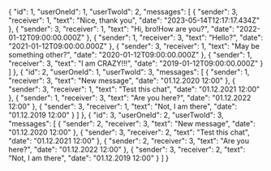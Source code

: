{
"id": 1,
"userOneId": 1,
"userTwoId": 2,
"messages": [
{
"sender": 3,
"receiver": 1,
"text": "Nice, thank you",
"date": "2023-05-14T12:17:17.434Z"
},
{
"sender": 3,
"receiver": 1,
"text": "Hi, bro!How are you?",
"date": "2022-01-12T09:00:00.000Z"
},
{
"sender": 1,
"receiver": 3,
"text": "Hello?",
"date": "2021-01-12T09:00:00.000Z"
},
{
"sender": 3,
"receiver": 1,
"text": "May be something other?",
"date": "2020-01-12T09:00:00.000Z"
},
{
"sender": 1,
"receiver": 3,
"text": "I am CRAZY!!!",
"date": "2019-01-12T09:00:00.000Z"
}
]
},
{
"id": 2,
"userOneId": 1,
"userTwoId": 3,
"messages": [
{
"sender": 1,
"receiver": 3,
"text": "New message",
"date": "01.12.2020 12:00"
},
{
"sender": 3,
"receiver": 1,
"text": "Test this chat",
"date": "01.12.2021 12:00"
},
{
"sender": 1,
"receiver": 3,
"text": "Are you here?",
"date": "01.12.2022 12:00"
},
{
"sender": 3,
"receiver": 1,
"text": "Not, I am there",
"date": "01.12.2019 12:00"
}
]
},
{
"id": 3,
"userOneId": 2,
"userTwoId": 3,
"messages": [
{
"sender": 2,
"receiver": 3,
"text": "New message",
"date": "01.12.2020 12:00"
},
{
"sender": 3,
"receiver": 2,
"text": "Test this chat",
"date": "01.12.2021 12:00"
},
{
"sender": 2,
"receiver": 3,
"text": "Are you here?",
"date": "01.12.2022 12:00"
},
{
"sender": 3,
"receiver": 2,
"text": "Not, I am there",
"date": "01.12.2019 12:00"
}
]
}